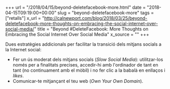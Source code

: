 +++
url = "/2018/04/15/beyond-deletefacebook-more.html"
date = "2018-04-15T09:19:00+00:00"
slug = "beyond-deletefacebook-more"
tags = ["retalls"]
x_url = "http://calnewport.com/blog/2018/03/25/beyond-deletefacebook-more-thoughts-on-embracing-the-social-internet-over-social-media/"
title = "Beyond #DeleteFacebook: More Thoughts on Embracing the Social Internet Over Social Media"
x_source = ""
+++


Dues estratègies addicionals per facilitar la transició dels mitjans socials a la Internet social:

  - Fer un ús moderat dels mitjans socials  (*Slow Social Media*): utilitzar-los només per a finalitats precises, accedir-hi amb l'ordinador de tant en tant (no continuament amb el mòbil) i no fer clic a la babalà en enllaços i *likes*.
  - Comunicar-te mitjançant el teu web (*Own Your Own Domain*).

